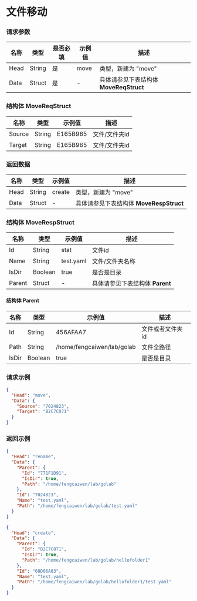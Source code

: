 # 文件移动

### 请求参数

| 名称   | 类型     | 是否必填 | 示例值  | 描述                           |
|------|--------|------|------|------------------------------|
| Head | String | 是    | move | 类型，新建为 "move"                |
| Data | Struct | 是    | -    | 具体请参见下表结构体 **MoveReqStruct** |

### 结构体 MoveReqStruct

| 名称     | 类型     | 示例值      | 描述       |
|--------|--------|----------|----------|
| Source | String | E165B965 | 文件/文件夹id |
| Target | String | E165B965 | 文件/文件夹id |

### 返回数据

| 名称   | 类型     | 示例值    | 描述                            |
|------|--------|--------|-------------------------------|
| Head | String | create | 类型，新建为 "move"                 |
| Data | Struct | -      | 具体请参见下表结构体 **MoveRespStruct** |

### 结构体 MoveRespStruct

| 名称     | 类型      | 示例值       | 描述                    |
|--------|---------|-----------|-----------------------|
| Id     | String  | stat      | 文件id                  |
| Name   | String  | test.yaml | 文件/文件夹名称              |
| IsDir  | Boolean | true      | 是否是目录                 |
| Parent | Struct  | -         | 具体请参见下表结构体 **Parent** |

#### 结构体 Parent

| 名称    | 类型      | 示例值                        | 描述         |
|-------|---------|----------------------------|------------|
| Id    | String  | 456AFAA7                   | 文件或者文件夹 id |
| Path  | String  | /home/fengcaiwen/lab/golab | 文件全路径      |
| IsDir | Boolean | true                       | 是否是目录      |

### 请求示例

```json
{
  "Head": "move",
  "Data": {
    "Source": "7024823",
    "Target": "B2C7C071"
  }
}
```

### 返回示例

```json
{
  "Head": "rename",
  "Data": {
    "Parent": {
      "Id": "771F1D91",
      "IsDir": true,
      "Path": "/home/fengcaiwen/lab/golab"
    },
    "Id": "7024823",
    "Name": "test.yaml",
    "Path": "/home/fengcaiwen/lab/golab/test.yaml"
  }
}
```

```json
{
  "Head": "create",
  "Data": {
    "Parent": {
      "Id": "B2C7C071",
      "IsDir": true,
      "Path": "/home/fengcaiwen/lab/golab/hellofolder1"
    },
    "Id": "68D06A83",
    "Name": "test.yaml",
    "Path": "/home/fengcaiwen/lab/golab/hellofolder1/test.yaml"
  }
}
```